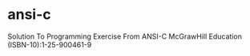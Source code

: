 # ansi-c 
Solution To Programming Exercise From ANSI-C McGrawHill Education (ISBN-10):1-25-900461-9
